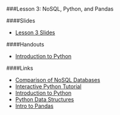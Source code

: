 ###Lesson 3: NoSQL, Python, and Pandas

####Slides
- [ Lesson 3 Slides ](lec03.pdf)

####Handouts
- [Introduction to Python](https://github.com/ga-students/DS_BOS_06/wiki/Introduction-to-Python)


####Links
- [Comparison of NoSQL Databases](http://kkovacs.eu/cassandra-vs-mongodb-vs-couchdb-vs-redis)
- [Interactive Python Tutorial](http://www.learnpython.org)
- [Introduction to Python](http://nbviewer.ipython.org/urls/bitbucket.org/amjoconn/watpy-learning-to-code-with-python/raw/3441274a54c7ff6ff3e37285aafcbbd8cb4774f0/notebook/Learn%20to%20Code%20with%20Python.ipynb)
- [Python Data Structures](http://nbviewer.ipython.org/urls/github.com/profjsb/python-bootcamp/raw/master/DataFiles_and_Notebooks/02_AdvancedDataStructures/data_structures.ipynb)
- [Intro to Pandas](http://pandas.pydata.org/pandas-docs/dev/10min.html)